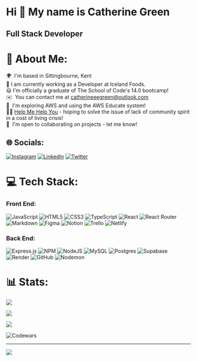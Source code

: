 Hi 👋 My name is Catherine Green
================================

Full Stack Developer
-----------------------------

# 💫 About Me:
🌍  I'm based in Sittingbourne, Kent<br>💼 I am currently working as a Developer at Iceland Foods. <br>😃 I'm officially a graduate of The School of Code's 14.0 bootcamp!<br>✉️  You can contact me at [catherineeegreen@outlook.com](mailto:catherineeegreen@outlook.com)<br>🧠  I'm exploring AWS and using the AWS Educate system!<br> 🙌🏻   [ Help Me Help You](https://helpme-helpyou-favour.netlify.app/) - hoping to solve the issue of lack of community spirit in a cost of living crisis! <br>
🤝  I'm open to collaborating on projects - let me know!<br> 


## 🌐 Socials:
[![Instagram](https://img.shields.io/badge/Instagram-%23E4405F.svg?logo=Instagram&logoColor=white)](https://instagram.com/catherineeegreen) [![LinkedIn](https://img.shields.io/badge/LinkedIn-%230077B5.svg?logo=linkedin&logoColor=white)](https://linkedin.com/in/catherine-green-953766106) [![Twitter](https://img.shields.io/badge/Twitter-%231DA1F2.svg?logo=Twitter&logoColor=white)](https://twitter.com/catherineg478) 

# 💻 Tech Stack:
### Front End:  
![JavaScript](https://img.shields.io/badge/javascript-%23323330.svg?style=for-the-badge&logo=javascript&logoColor=%23F7DF1E) ![HTML5](https://img.shields.io/badge/html5-%23E34F26.svg?style=for-the-badge&logo=html5&logoColor=white) ![CSS3](https://img.shields.io/badge/css3-%231572B6.svg?style=for-the-badge&logo=css3&logoColor=white) ![TypeScript](https://img.shields.io/badge/typescript-%23007ACC.svg?style=for-the-badge&logo=typescript&logoColor=white) ![React](https://img.shields.io/badge/react-%2320232a.svg?style=for-the-badge&logo=react&logoColor=%2361DAFB) ![React Router](https://img.shields.io/badge/React_Router-CA4245?style=for-the-badge&logo=react-router&logoColor=white) ![Markdown](https://img.shields.io/badge/markdown-%23000000.svg?style=for-the-badge&logo=markdown&logoColor=white) ![Figma](https://img.shields.io/badge/figma-%23F24E1E.svg?style=for-the-badge&logo=figma&logoColor=white) ![Notion](https://img.shields.io/badge/Notion-%23000000.svg?style=for-the-badge&logo=notion&logoColor=white) ![Trello](https://img.shields.io/badge/Trello-%23026AA7.svg?style=for-the-badge&logo=Trello&logoColor=white) ![Netlify](https://img.shields.io/badge/netlify-%23000000.svg?style=for-the-badge&logo=netlify&logoColor=#00C7B7) 

### Back End:  
![Express.js](https://img.shields.io/badge/express.js-%23404d59.svg?style=for-the-badge&logo=express&logoColor=%2361DAFB) ![NPM](https://img.shields.io/badge/NPM-%23000000.svg?style=for-the-badge&logo=npm&logoColor=white) ![NodeJS](https://img.shields.io/badge/node.js-6DA55F?style=for-the-badge&logo=node.js&logoColor=white)  ![MySQL](https://img.shields.io/badge/mysql-%2300f.svg?style=for-the-badge&logo=mysql&logoColor=white) ![Postgres](https://img.shields.io/badge/postgres-%23316192.svg?style=for-the-badge&logo=postgresql&logoColor=white) 	![Supabase](https://img.shields.io/badge/Supabase-3ECF8E?style=for-the-badge&logo=supabase&logoColor=white) ![Render](https://img.shields.io/badge/Render-%46E3B7.svg?style=for-the-badge&logo=render&logoColor=white) ![GitHub](https://img.shields.io/badge/github-%23121011.svg?style=for-the-badge&logo=github&logoColor=white) ![Nodemon](https://img.shields.io/badge/NODEMON-%23323330.svg?style=for-the-badge&logo=nodemon&logoColor=%BBDEAD)

# 📊 Stats:

![](https://github-readme-stats.vercel.app/api?username=CGreen789&theme=blue-green&hide_border=true&include_all_commits=true&count_private=false)

![](https://github-readme-streak-stats.herokuapp.com/?user=CGreen789&theme=blue-green&hide_border=true)

![](https://github-readme-stats.vercel.app/api/top-langs/?username=CGreen789&theme=blue-green&hide_border=true&include_all_commits=true&count_private=false&layout=compact)

![Codewars](https://github.r2v.ch/codewars?user=CGreen789&stroke=green)

---
[![](https://visitcount.itsvg.in/api?id=CGreen789&icon=9&color=8)](https://visitcount.itsvg.in)

<!-- Proudly created with GPRM ( https://gprm.itsvg.in ) -->
